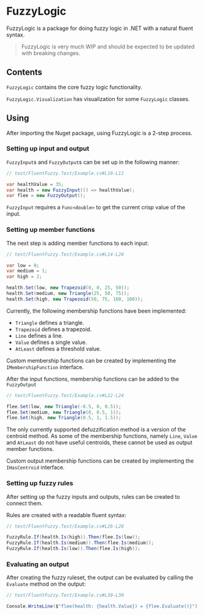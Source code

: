 # FuzzyLogic

FuzzyLogic is a package for doing fuzzy logic in .NET with a natural fluent syntax.

> FuzzyLogic is very much WIP and should be expected to be updated with breaking changes.

## Contents

`FuzzyLogic` contains the core fuzzy logic functionality.

`FuzzyLogic.Visualization` has visualization for some `FuzzyLogic` classes.

## Using

After importing the Nuget package, using FuzzyLogic is a 2-step process.

### Setting up input and output

`FuzzyInput`s and `FuzzyOutput`s can be set up in the following manner:

```cs
// test/FluentFuzzy.Test/Example.cs#L10-L12

var healthValue = 35;
var health = new FuzzyInput(() => healthValue);
var flee = new FuzzyOutput();
```

`FuzzyInput` requires a `Func<double>` to get the current crisp value of the input.

### Setting up member functions

The next step is adding member functions to each input:

```cs
// test/FluentFuzzy.Test/Example.cs#L14-L20

var low = 0;
var medium = 1;
var high = 2;

health.Set(low, new Trapezoid(0, 0, 25, 50));
health.Set(medium, new Triangle(25, 50, 75));
health.Set(high, new Trapezoid(50, 75, 100, 100));
```

Currently, the following membership functions have been implemented:

* `Triangle` defines a triangle.
* `Trapezoid` defines a trapezoid.
* `Line` defines a line.
* `Value` defines a single value.
* `AtLeast` defines a threshold value.

Custom membership functions can be created by implementing the `IMembershipFunction` interface.

After the input functions, membership functions can be added to the `FuzzyOutput`

```cs
// test/FluentFuzzy.Test/Example.cs#L22-L24

flee.Set(low, new Triangle(-0.5, 0, 0.5));
flee.Set(medium, new Triangle(0, 0.5, 1));
flee.Set(high, new Triangle(0.5, 1, 1.5));
```

The only currently supported defuzzification method is a version of the centroid method. As some of the membership functions, namely `Line`, `Value` and `AtLeast` do not have useful centroids, these cannot be used as output member functions.

Custom output membership functions can be created by implementing the `IHasCentroid` interface.

### Setting up fuzzy rules

After setting up the fuzzy inputs and outputs, rules can be created to connect them.

Rules are created with a readable fluent syntax:

```cs
// test/FluentFuzzy.Test/Example.cs#L26-L28

FuzzyRule.If(health.Is(high)).Then(flee.Is(low));
FuzzyRule.If(health.Is(medium)).Then(flee.Is(medium));
FuzzyRule.If(health.Is(low)).Then(flee.Is(high));
```

### Evaluating an output

After creating the fuzzy ruleset, the output can be evaluated by calling the `Evaluate` method on the output:

```cs
// test/FluentFuzzy.Test/Example.cs#L30-L30

Console.WriteLine($"flee(health: {health.Value}) = {flee.Evaluate()}"); // flee(health: 35) = 0,8
```
